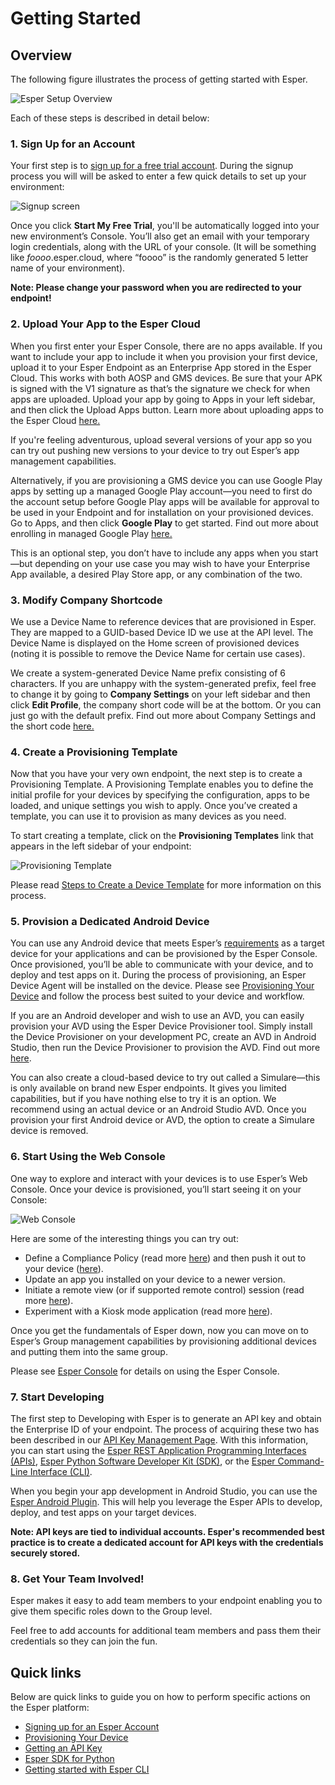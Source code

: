 # Getting Started

## Overview

The following figure illustrates the process of getting started with Esper.

![Esper Setup Overview](./assets/GettingStarted/GettingStartedOverviewUpdated.png)

Each of these steps is described in detail below:

### 1. Sign Up for an Account

Your first step is to [sign up for a free trial account](https://esper.io/signup). During the signup process you will will be asked to enter a few quick details to set up your environment:

![Signup screen](./assets/GettingStarted/SingupScreen.png)

Once you click **Start My Free Trial**, you'll be automatically logged into your new environment’s Console. You’ll also get an email with your temporary login credentials, along with the URL of your console. (It will be something like *foooo*.esper.cloud, where “foooo” is the randomly generated 5 letter name of your environment).

**Note: Please change your password when you are redirected to your endpoint!**

### 2. Upload Your App to the Esper Cloud

When you first enter your Esper Console, there are no apps available. If you want to include your app to include it when you provision your first device, upload it to your Esper Endpoint as an Enterprise App stored in the Esper Cloud. This works with both AOSP and GMS devices. Be sure that your APK is signed with the V1 signature as that’s the signature we check for when apps are uploaded. Upload your app by going to Apps in your left sidebar, and then click the Upload Apps button. Learn more about uploading apps to the Esper Cloud [here.](./console.md#apps)

If you're feeling adventurous, upload several versions of your app so you can try out pushing new versions to your device to try out Esper’s app management capabilities.

Alternatively, if you are provisioning a GMS device you can use Google Play apps by setting up a managed Google Play account—you need to first do the account setup before Google Play apps will be available for approval to be used in your Endpoint and for installation on your provisioned devices. Go to Apps, and then click **Google Play** to get started. Find out more about enrolling in managed Google Play [here.](./console.md#signing-up-for-play-for-work)

This is an optional step, you don’t have to include any apps when you start—but depending on your use case you may wish to have your Enterprise App available, a desired Play Store app, or any combination of the two.


### 3. Modify Company Shortcode

We use a Device Name to reference devices that are provisioned in Esper. They are mapped to a GUID-based Device ID we use at the API level. The Device Name is displayed on the Home screen of provisioned devices (noting it is possible to remove the Device Name for certain use cases).

We create a system-generated Device Name prefix consisting of 6 characters. If you are unhappy with the system-generated prefix, feel free to change it by going to **Company Settings** on your left sidebar and then click **Edit Profile**, the company short code will be at the bottom. Or you can just go with the default prefix. Find out more about Company Settings and the short code [here.](./console.md#company-short-code-for-device-id)

### 4. Create a Provisioning Template

Now that you have your very own endpoint, the next step is to create a Provisioning Template. A Provisioning Template enables you to define the initial profile for your devices by specifying the configuration, apps to be loaded, and unique settings you wish to apply. Once you’ve created a template, you can use it to provision as many devices as you need.

To start creating a template, click on the **Provisioning Templates** link that appears in the left sidebar of your endpoint:

![Provisioning Template](./assets/GettingStarted/ProvisioningTemplatesUpdated.png)

Please read [Steps to Create a Device Template](./console.md#provisioning-templates) for more information on this process.

### 5. Provision a Dedicated Android Device

You can use any Android device that meets Esper’s [requirements](./requirements.md) as a target device for your applications and can be provisioned by the Esper Console. Once provisioned, you’ll be able to communicate with your device, and to deploy and test apps on it. During the process of provisioning, an Esper Device Agent will be installed on the device. Please see [Provisioning Your Device](./console/device-provisioning/index.md) and follow the process best suited to your device and workflow.

If you are an Android developer and wish to use an AVD, you can easily provision your AVD using the Esper Device Provisioner tool. Simply install the Device Provisioner on your development PC, create an AVD in Android Studio, then run the Device Provisioner to provision the AVD. Find out more [here](./provisioner.html#provisioning-an-avd).

You can also create a cloud-based device to try out called a Simulare—this is only available on brand new Esper endpoints. It gives you limited capabilities, but if you have nothing else to try it is an option. We recommend using an actual device or an Android Studio AVD. Once you provision your first Android device or AVD, the option to create a Simulare device is removed.

### 6. Start Using the Web Console

One way to explore and interact with your devices is to use Esper’s Web Console. Once your device is provisioned, you’ll start seeing it on your Console:

![Web Console](./assets/GettingStarted/WebConsoleUpdated.png)

Here are some of the interesting things you can try out:

* Define a Compliance Policy (read more [here](./console.md#compliance-policy)) and then push it out to your device ([here](./console.md#compliance-policy-tab)).
* Update an app you installed on your device to a newer version.
* Initiate a remote view (or if supported remote control) session (read more [here](./console.md#remote-viewer-tab)).
* Experiment with a Kiosk mode application (read more [here](./console.md#settings-tab)).

Once you get the fundamentals of Esper down, now you can move on to Esper’s Group management capabilities by provisioning additional devices and putting them into the same group.

Please see [Esper Console](./console.md) for details on using the Esper Console.

### 7. Start Developing

The first step to Developing with Esper is to generate an API key and obtain the Enterprise ID of your endpoint. The process of acquiring these two has been described in our [API Key Management Page](./console.md#api-key-management). With this information, you can start using the [Esper REST Application Programming Interfaces (APIs)](https://api.esper.io/), [Esper Python Software Developer Kit (SDK)](./pythonsdk.md), or the [Esper Command-Line Interface (CLI)](./espercli.md).

When you begin your app development in Android Studio, you can use the [Esper Android Plugin](./esperplugin.md). This will help you leverage the Esper APIs to develop, deploy, and test apps on your target devices.

**Note: API keys are tied to individual accounts. Esper's recommended best practice is to create a dedicated account for API keys with the credentials securely stored.**


### 8. Get Your Team Involved!

Esper makes it easy to add team members to your endpoint enabling you to give them specific roles down to the Group level.

Feel free to add accounts for additional team members and pass them their credentials so they can join the fun.

## Quick links

Below are quick links to guide you on how to perform specific actions on the Esper platform:

- [Signing up for an Esper Account](https://esper.io/signup)
- [Provisioning Your Device](./console/device-provisioning/index.md)
- [Getting an API Key](./console.md#api-key-management)
- [Esper SDK for Python](./pythonsdk.md)
- [Getting started with Esper CLI](./espercli.md)
